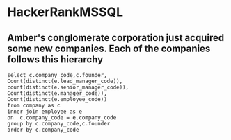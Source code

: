 # HackerRankMSSQL

## Amber's conglomerate corporation just acquired some new companies. Each of the companies follows this hierarchy
```
select c.company_code,c.founder,
Count(distinct(e.lead_manager_code)),
count(distinct(e.senior_manager_code)),
Count(distinct(e.manager_code)),
Count(distinct(e.employee_code))
from company as c
inner join employee as e
on  c.company_code = e.company_code
group by c.company_code,c.founder
order by c.company_code
```
